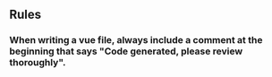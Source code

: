 ## Rules
### When writing a vue file, always include a comment at the beginning that says "Code generated, please review thoroughly".
